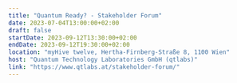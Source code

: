 ```yaml
---
title: "Quantum Ready? - Stakeholder Forum"
date: 2023-07-04T13:00:00+02:00
draft: false
startDate: 2023-09-12T13:30:00+02:00
endDate: 2023-09-12T19:30:00+02:00
location: "myHive twelve, Hertha-Firnberg-Straße 8, 1100 Wien"
host: "Quantum Technology Laboratories GmbH (qtlabs)"
link: "https://www.qtlabs.at/stakeholder-forum/"
---
```

